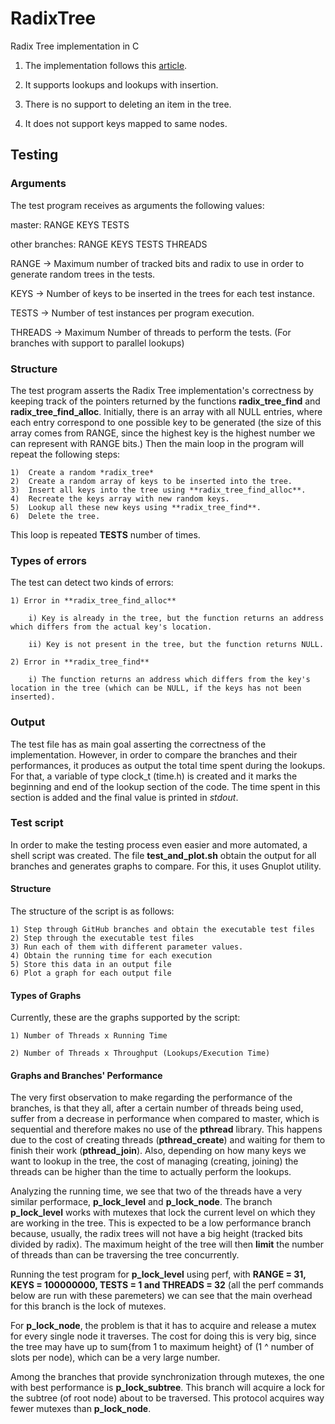 # RadixTree

Radix Tree implementation in C

1) The implementation follows this [article](https://lwn.net/Articles/175432/).

2) It supports lookups and lookups with insertion.

3) There is no support to deleting an item in the tree.

4) It does not support keys mapped to same nodes.

## Testing

### Arguments

The test program receives as arguments the following values:

master:	RANGE KEYS TESTS

other branches:	RANGE KEYS TESTS THREADS

RANGE -> Maximum number of tracked bits and radix to use in order to generate random trees in the tests.

KEYS -> Number of keys to be inserted in the trees for each test instance.

TESTS -> Number of test instances per program execution.

THREADS -> Maximum Number of threads to perform the tests. (For branches with support to parallel lookups)

### Structure

The test program asserts the Radix Tree implementation's correctness by keeping track of the pointers returned by the functions **radix_tree_find** and **radix_tree_find_alloc**. 
Initially, there is an array with all NULL entries, where each entry correspond to one possible key to be generated (the size of this array comes from RANGE, since the highest key is the highest number we can represent with RANGE bits.)
Then the main loop in the program will repeat the following steps:

	1)	Create a random *radix_tree*
	2) 	Create a random array of keys to be inserted into the tree.
	3)	Insert all keys into the tree using **radix_tree_find_alloc**.
	4)	Recreate the keys array with new random keys.
	5)	Lookup all these new keys using **radix_tree_find**.
	6)	Delete the tree.

This loop is repeated **TESTS** number of times.

### Types of errors

The test can detect two kinds of errors:

	1) Error in **radix_tree_find_alloc**

		i) Key is already in the tree, but the function returns an address which differs from the actual key's location.

		ii) Key is not present in the tree, but the function returns NULL.

	2) Error in **radix_tree_find**

		i) The function returns an address which differs from the key's location in the tree (which can be NULL, if the keys has not been inserted).

### Output

The test file has as main goal asserting the correctness of the implementation. However, in order to compare the branches and their performances, it produces as output the total time spent during the lookups. For that, a variable of type clock_t (time.h) is created and it marks the beginning and end of the lookup section of the code. The time spent in this section is added and the final value is printed in *stdout*.

### Test script

In order to make the testing process even easier and more automated, a shell script was created. The file **test_and_plot.sh** obtain the output for all branches and generates graphs to compare. For this, it uses Gnuplot utility.

#### Structure

The structure of the script is as follows:

	1) Step through GitHub branches and obtain the executable test files
	2) Step through the executable test files
	3) Run each of them with different parameter values.
	4) Obtain the running time for each execution
	5) Store this data in an output file
	6) Plot a graph for each output file

#### Types of Graphs

Currently, these are the graphs supported by the script:

	1) Number of Threads x Running Time

	2) Number of Threads x Throughput (Lookups/Execution Time)

#### Graphs and Branches' Performance

The very first observation to make regarding the performance of the branches, is that they all, after a certain number of threads being used, suffer from a decrease in performance when compared to master, which is sequential and therefore makes no use of the **pthread** library. This happens due to the cost of creating threads (**pthread_create**) and waiting for them to finish their work (**pthread_join**). Also, depending on how many keys we want to lookup in the tree, the cost of managing (creating, joining) the threads can be higher than the time to actually perform the lookups.

Analyzing the running time, we see that two of the threads have a very similar performace, **p_lock_level** and **p_lock_node**. The branch **p_lock_level** works with mutexes that lock the current level on which they are working in the tree. This is expected to be a low performance branch because, usually, the radix trees will not have a big height (tracked bits divided by radix). The maximum height of the tree will then **limit** the number of threads than can be traversing the tree concurrently.

Running the test program for **p_lock_level** using perf, with **RANGE = 31, KEYS = 100000000, TESTS = 1 and THREADS = 32** (all the perf commands below are run with these paremeters) we can see that the main overhead for this branch is the lock of mutexes.




For **p_lock_node**, the problem is that it has to acquire and release a mutex for every single node it traverses. The cost for doing this is very big, since the tree may have up to sum{from 1 to maximum height} of (1 ^ number of slots per node), which can be a very large number.





Among the branches that provide synchronization through mutexes, the one with best performance is **p_lock_subtree**. This branch will acquire a lock for the subtree (of root node) about to be traversed. This protocol acquires way fewer mutexes than **p_lock_node**.